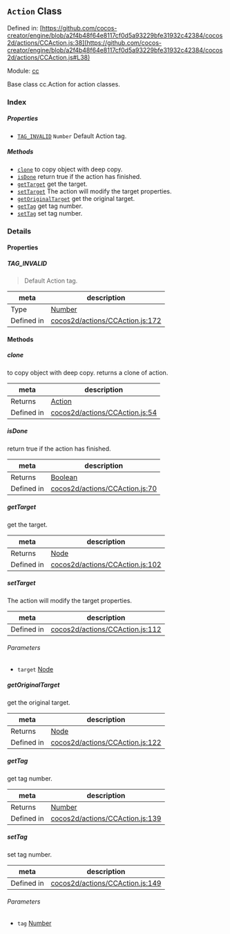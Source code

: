 ## `Action` Class


Defined in: [https://github.com/cocos-creator/engine/blob/a2f4b48f64e8117cf0d5a93229bfe31932c42384/cocos2d/actions/CCAction.js:38](https://github.com/cocos-creator/engine/blob/a2f4b48f64e8117cf0d5a93229bfe31932c42384/cocos2d/actions/CCAction.js#L38)

Module: [cc](../modules/cc.md)


Base class cc.Action for action classes.



### Index

##### Properties

  - [`TAG_INVALID`](#taginvalid) `Number` Default Action tag.



##### Methods

  - [`clone`](#clone) to copy object with deep copy.
  - [`isDone`](#isdone) return true if the action has finished.
  - [`getTarget`](#gettarget) get the target.
  - [`setTarget`](#settarget) The action will modify the target properties.
  - [`getOriginalTarget`](#getoriginaltarget) get the original target.
  - [`getTag`](#gettag) get tag number.
  - [`setTag`](#settag) set tag number.



### Details


#### Properties


##### TAG_INVALID

> Default Action tag.

| meta | description |
|------|-------------|
| Type | <a href="https://developer.mozilla.org/en/JavaScript/Reference/Global_Objects/Number" class="crosslink external" target="_blank">Number</a> |
| Defined in | [cocos2d/actions/CCAction.js:172](https://github.com/cocos-creator/engine/blob/a2f4b48f64e8117cf0d5a93229bfe31932c42384/cocos2d/actions/CCAction.js#L172) |






<!-- Method Block -->
#### Methods


##### clone

to copy object with deep copy.
returns a clone of action.

| meta | description |
|------|-------------|
| Returns | <a href="../classes/Action.html" class="crosslink">Action</a> 
| Defined in | [cocos2d/actions/CCAction.js:54](https://github.com/cocos-creator/engine/blob/a2f4b48f64e8117cf0d5a93229bfe31932c42384/cocos2d/actions/CCAction.js#L54) |



##### isDone

return true if the action has finished.

| meta | description |
|------|-------------|
| Returns | <a href="https://developer.mozilla.org/en/JavaScript/Reference/Global_Objects/Boolean" class="crosslink external" target="_blank">Boolean</a> 
| Defined in | [cocos2d/actions/CCAction.js:70](https://github.com/cocos-creator/engine/blob/a2f4b48f64e8117cf0d5a93229bfe31932c42384/cocos2d/actions/CCAction.js#L70) |



##### getTarget

get the target.

| meta | description |
|------|-------------|
| Returns | <a href="../classes/Node.html" class="crosslink">Node</a> 
| Defined in | [cocos2d/actions/CCAction.js:102](https://github.com/cocos-creator/engine/blob/a2f4b48f64e8117cf0d5a93229bfe31932c42384/cocos2d/actions/CCAction.js#L102) |



##### setTarget

The action will modify the target properties.

| meta | description |
|------|-------------|
| Defined in | [cocos2d/actions/CCAction.js:112](https://github.com/cocos-creator/engine/blob/a2f4b48f64e8117cf0d5a93229bfe31932c42384/cocos2d/actions/CCAction.js#L112) |

###### Parameters
- `target` <a href="../classes/Node.html" class="crosslink">Node</a> 


##### getOriginalTarget

get the original target.

| meta | description |
|------|-------------|
| Returns | <a href="../classes/Node.html" class="crosslink">Node</a> 
| Defined in | [cocos2d/actions/CCAction.js:122](https://github.com/cocos-creator/engine/blob/a2f4b48f64e8117cf0d5a93229bfe31932c42384/cocos2d/actions/CCAction.js#L122) |



##### getTag

get tag number.

| meta | description |
|------|-------------|
| Returns | <a href="https://developer.mozilla.org/en/JavaScript/Reference/Global_Objects/Number" class="crosslink external" target="_blank">Number</a> 
| Defined in | [cocos2d/actions/CCAction.js:139](https://github.com/cocos-creator/engine/blob/a2f4b48f64e8117cf0d5a93229bfe31932c42384/cocos2d/actions/CCAction.js#L139) |



##### setTag

set tag number.

| meta | description |
|------|-------------|
| Defined in | [cocos2d/actions/CCAction.js:149](https://github.com/cocos-creator/engine/blob/a2f4b48f64e8117cf0d5a93229bfe31932c42384/cocos2d/actions/CCAction.js#L149) |

###### Parameters
- `tag` <a href="https://developer.mozilla.org/en/JavaScript/Reference/Global_Objects/Number" class="crosslink external" target="_blank">Number</a> 



